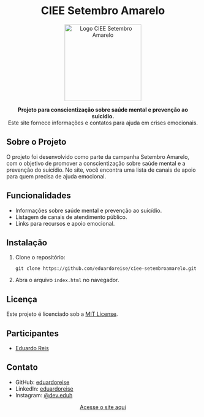 <h1 align="center">CIEE Setembro Amarelo</h1>

<p align="center">
  <img src="img/logo.png" alt="Logo CIEE Setembro Amarelo" width="200">
</p>

<p align="center">
  <b>Projeto para conscientização sobre saúde mental e prevenção ao suicídio.</b><br>
  Este site fornece informações e contatos para ajuda em crises emocionais.
</p>

<h2>Sobre o Projeto</h2>
<p>
  O projeto foi desenvolvido como parte da campanha Setembro Amarelo, com o objetivo de 
  promover a conscientização sobre saúde mental e a prevenção do suicídio. No site, 
  você encontra uma lista de canais de apoio para quem precisa de ajuda emocional.
</p>

<h2>Funcionalidades</h2>
<ul>
  <li>Informações sobre saúde mental e prevenção ao suicídio.</li>
  <li>Listagem de canais de atendimento público.</li>
  <li>Links para recursos e apoio emocional.</li>
</ul>

<h2>Instalação</h2>
<ol>
  <li>Clone o repositório:
    <pre><code>git clone https://github.com/eduardoreise/ciee-setembroamarelo.git</code></pre>
  </li>
  <li>Abra o arquivo <code>index.html</code> no navegador.</li>
</ol>

<h2>Licença</h2>
<p>
  Este projeto é licenciado sob a <a href="https://opensource.org/licenses/MIT">MIT License</a>.
</p>

<h2>Participantes</h2>
<ul>
  <li><a href="https://github.com/eduardoreise">Eduardo Reis</a></li>
</ul>

<h2>Contato</h2>
<ul>
  <li>GitHub: <a href="https://github.com/eduardoreise">eduardoreise</a></li>
  <li>LinkedIn: <a href="https://linkedin.com/in/eduardoreise">eduardoreise</a></li>
  <li>Instagram: <a href="https://instagram.com/dev.eduh">@dev.eduh</a></li>
</ul>

<p align="center">
  <a href="https://eduardoreise.github.io/ciee-setembroamarelo/">Acesse o site aqui</a>
</p>
